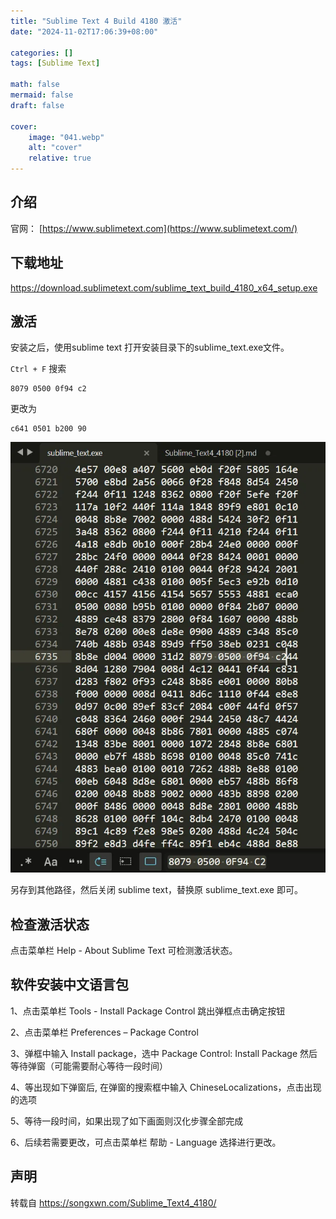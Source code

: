 ```yaml
---
title: "Sublime Text 4 Build 4180 激活"
date: "2024-11-02T17:06:39+08:00"

categories: []
tags: [Sublime Text]

math: false
mermaid: false
draft: false

cover:
    image: "041.webp"
    alt: "cover"
    relative: true
---
```


## 介绍

官网： [https://www.sublimetext.com](https://www.sublimetext.com/)

## 下载地址

https://download.sublimetext.com/sublime_text_build_4180_x64_setup.exe

## 激活

安装之后，使用sublime text 打开安装目录下的sublime_text.exe文件。

`Ctrl + F` 搜索

```text
8079 0500 0f94 c2
```

更改为

```text
c641 0501 b200 90
```

![](./assets/1.webp)

另存到其他路径，然后关闭 sublime text，替换原 sublime_text.exe 即可。

## 检查激活状态

点击菜单栏 Help - About Sublime Text 可检测激活状态。

## 软件安装中文语言包

1、点击菜单栏 Tools - Install Package Control 跳出弹框点击确定按钮

2、点击菜单栏 Preferences – Package Control

3、弹框中输入 Install package，选中 Package Control: Install Package 然后等待弹窗（可能需要耐心等待一段时间）

4、等出现如下弹窗后, 在弹窗的搜索框中输入 ChineseLocalizations，点击出现的选项

5、等待一段时间，如果出现了如下画面则汉化步骤全部完成

6、后续若需要更改，可点击菜单栏 帮助 - Language 选择进行更改。

## 声明

转载自 https://songxwn.com/Sublime_Text4_4180/
